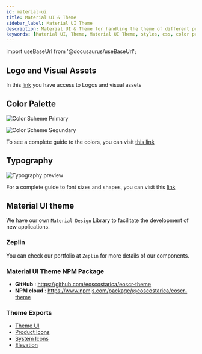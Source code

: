 ```yaml
---
id: material-ui
title: Material UI & Theme
sidebar_label: Material UI Theme
description: Material UI & Theme for handling the theme of different projects
keywords: [Material UI, Theme, Material UI Theme, styles, css, color palette, EOS, EOS Costa Rica]
---
```


import useBaseUrl from '@docusaurus/useBaseUrl';

## Logo and Visual Assets

In this [link](https://github.com/eoscostarica/design-assets) you have access to Logos and visual assets

## Color Palette

![Color Scheme Primary](/img/OSS_screnshots/EOSCR_Color_Scheme_Primary.webp)

![Color Scheme Segundary](/img/OSS_screnshots/EOSCR_Color_Scheme_Secondary.webp)

To see a complete guide to the colors, you can visit [this link](https://github.com/eoscostarica/eoscr-mui-library/blob/master/exports/Color_Scheme.pdf)

## Typography

![Typography preview](/img/OSS_screnshots/EOSCR_Typography_Scale.webp)

For a complete guide to font sizes and shapes, you can visit this [link](https://github.com/eoscostarica/eoscr-mui-library/blob/master/exports/Typography_Scale.pdf)

## Material UI theme

We have our own `Material Design` Library to facilitate the development of new applications.

### Zeplin

You can check our portfolio at `Zeplin` for more details of our components.

### Material UI Theme NPM Package

- **GitHub** : https://github.com/eoscostarica/eoscr-theme
- **NPM cloud** : https://www.npmjs.com/package/@eoscostarica/eoscr-theme

### Theme Exports
- [Theme UI](https://github.com/eoscostarica/eoscr-mui-library/blob/master/exports/Theme_UI.pdf)
- [Product Icons](https://github.com/eoscostarica/eoscr-mui-library/blob/master/exports/System_Icons.pdf)
- [System Icons](https://github.com/eoscostarica/eoscr-mui-library/blob/master/exports/Color_Scheme.pdf)
- [Elevation](https://github.com/eoscostarica/eoscr-mui-library/blob/master/exports/Elevation.pdf)
